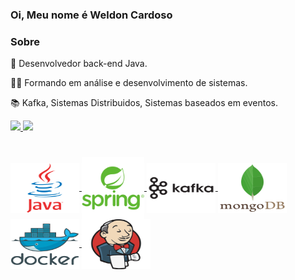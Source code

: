 ### Oi, Meu nome é Weldon Cardoso

  ### Sobre
  
  🤖 Desenvolvedor back-end Java.
  
  👨‍🎓 Formando em análise e desenvolvimento de sistemas.
  
  📚 Kafka, Sistemas Distribuidos, Sistemas baseados em eventos.
  

<div>
  <a href="htttps://github/weldoncard0so">
  <img height="180em" src="https://github-readme-stats.vercel.app/api?username=weldoncard0so&show_icons=true&theme=dracula"/>
    <img height="180em" src="https://github-readme-stats.vercel.app/api/top-langs/?username=weldoncard0so&theme=dracula"/>
</div>
  
  #
  
<div>
  <img align="center" alt="weldon-Java" height="80" width="110" src="https://github.com/devicons/devicon/blob/master/icons/java/java-original-wordmark.svg">
  
  <img align="center" alt="weldon-Spring" height="100" width="100" src="https://github.com/devicons/devicon/blob/master/icons/spring/spring-original-wordmark.svg">
  
  <img align="center" alt="weldon-Kafka" height="80" width="110" src="https://github.com/devicons/devicon/blob/master/icons/apachekafka/apachekafka-original-wordmark.svg">
  
  <img align="center" alt="weldon-Kafka" height="80" width="110" src="https://github.com/devicons/devicon/blob/master/icons/mongodb/mongodb-original-wordmark.svg">
  
  <img align="center" alt="weldon-Kafka" height="80" width="110" src="https://github.com/devicons/devicon/blob/master/icons/docker/docker-original-wordmark.svg">
  
  <img align="center" alt="weldon-Kafka" height="80" width="110" src="https://github.com/devicons/devicon/blob/master/icons/jenkins/jenkins-original.svg">
  </div>
